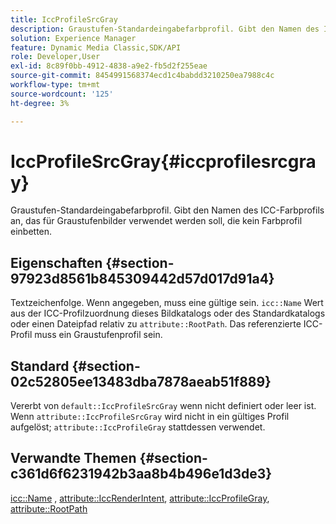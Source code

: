 ```yaml
---
title: IccProfileSrcGray
description: Graustufen-Standardeingabefarbprofil. Gibt den Namen des ICC-Farbprofils an, das für Graustufenbilder verwendet werden soll, die kein Farbprofil einbetten.
solution: Experience Manager
feature: Dynamic Media Classic,SDK/API
role: Developer,User
exl-id: 8c89f0bb-4912-4838-a9e2-fb5d2f255eae
source-git-commit: 8454991568374ecd1c4babdd3210250ea7988c4c
workflow-type: tm+mt
source-wordcount: '125'
ht-degree: 3%

---
```


# IccProfileSrcGray{#iccprofilesrcgray}

Graustufen-Standardeingabefarbprofil. Gibt den Namen des ICC-Farbprofils an, das für Graustufenbilder verwendet werden soll, die kein Farbprofil einbetten.

## Eigenschaften {#section-97923d8561b845309442d57d017d91a4}

Textzeichenfolge. Wenn angegeben, muss eine gültige sein. `icc::Name` Wert aus der ICC-Profilzuordnung dieses Bildkatalogs oder des Standardkatalogs oder einen Dateipfad relativ zu `attribute::RootPath`. Das referenzierte ICC-Profil muss ein Graustufenprofil sein.

## Standard {#section-02c52805ee13483dba7878aeab51f889}

Vererbt von `default::IccProfileSrcGray` wenn nicht definiert oder leer ist. Wenn `attribute::IccProfileSrcGray` wird nicht in ein gültiges Profil aufgelöst; `attribute::IccProfileGray` stattdessen verwendet.

## Verwandte Themen {#section-c361d6f6231942b3aa8b4b496e1d3de3}

[icc::Name](../../../../../ir-api/material-cat/image-rendering-api-ref/c-ir-material-catalog/c-ir-icc-profile-map-reference/r-ir-name-icc.md#reference-7a293ede360e433782575f8f6a562ac2) , [attribute::IccRenderIntent](../../../../../ir-api/material-cat/image-rendering-api-ref/c-ir-material-catalog/c-ir-attributes-reference/r-ir-iccrenderintent.md#reference-3b80b7a4c25545a593c5076f318b5c40), [attribute::IccProfileGray](../../../../../ir-api/material-cat/image-rendering-api-ref/c-ir-material-catalog/c-ir-attributes-reference/r-ir-iccprofilegray.md#reference-712f1d0dcca748df9aaf495681bb39e6), [attribute::RootPath](../../../../../ir-api/material-cat/image-rendering-api-ref/c-ir-material-catalog/c-ir-attributes-reference/r-ir-rootpath.md#reference-a4d7c96b62e14fcbad1740c702f160f3)
